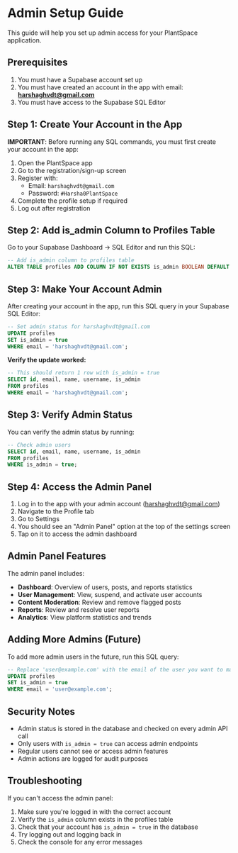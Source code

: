 # Admin Setup Guide

This guide will help you set up admin access for your PlantSpace application.

## Prerequisites

1. You must have a Supabase account set up
2. You must have created an account in the app with email: **harshaghvdt@gmail.com**
3. You must have access to the Supabase SQL Editor

## Step 1: Create Your Account in the App

**IMPORTANT**: Before running any SQL commands, you must first create your account in the app:

1. Open the PlantSpace app
2. Go to the registration/sign-up screen
3. Register with:
   - Email: `harshaghvdt@gmail.com`
   - Password: `#Harsha0PlantSpace`
4. Complete the profile setup if required
5. Log out after registration

## Step 2: Add is_admin Column to Profiles Table

Go to your Supabase Dashboard → SQL Editor and run this SQL:

```sql
-- Add is_admin column to profiles table
ALTER TABLE profiles ADD COLUMN IF NOT EXISTS is_admin BOOLEAN DEFAULT false;
```

## Step 3: Make Your Account Admin

After creating your account in the app, run this SQL query in your Supabase SQL Editor:

```sql
-- Set admin status for harshaghvdt@gmail.com
UPDATE profiles 
SET is_admin = true 
WHERE email = 'harshaghvdt@gmail.com';
```

**Verify the update worked:**
```sql
-- This should return 1 row with is_admin = true
SELECT id, email, name, username, is_admin 
FROM profiles 
WHERE email = 'harshaghvdt@gmail.com';
```

## Step 3: Verify Admin Status

You can verify the admin status by running:

```sql
-- Check admin users
SELECT id, email, name, username, is_admin 
FROM profiles 
WHERE is_admin = true;
```

## Step 4: Access the Admin Panel

1. Log in to the app with your admin account (harshaghvdt@gmail.com)
2. Navigate to the Profile tab
3. Go to Settings
4. You should see an "Admin Panel" option at the top of the settings screen
5. Tap on it to access the admin dashboard

## Admin Panel Features

The admin panel includes:

- **Dashboard**: Overview of users, posts, and reports statistics
- **User Management**: View, suspend, and activate user accounts
- **Content Moderation**: Review and remove flagged posts
- **Reports**: Review and resolve user reports
- **Analytics**: View platform statistics and trends

## Adding More Admins (Future)

To add more admin users in the future, run this SQL query:

```sql
-- Replace 'user@example.com' with the email of the user you want to make admin
UPDATE profiles 
SET is_admin = true 
WHERE email = 'user@example.com';
```

## Security Notes

- Admin status is stored in the database and checked on every admin API call
- Only users with `is_admin = true` can access admin endpoints
- Regular users cannot see or access admin features
- Admin actions are logged for audit purposes

## Troubleshooting

If you can't access the admin panel:

1. Make sure you're logged in with the correct account
2. Verify the `is_admin` column exists in the profiles table
3. Check that your account has `is_admin = true` in the database
4. Try logging out and logging back in
5. Check the console for any error messages
